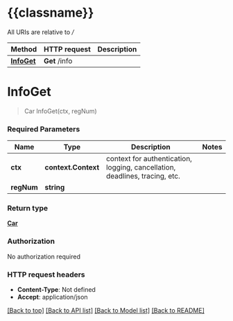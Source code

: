 # {{classname}}

All URIs are relative to */*

Method | HTTP request | Description
------------- | ------------- | -------------
[**InfoGet**](DefaultApi.md#InfoGet) | **Get** /info | 

# **InfoGet**
> Car InfoGet(ctx, regNum)


### Required Parameters

Name | Type | Description  | Notes
------------- | ------------- | ------------- | -------------
 **ctx** | **context.Context** | context for authentication, logging, cancellation, deadlines, tracing, etc.
  **regNum** | **string**|  | 

### Return type

[**Car**](Car.md)

### Authorization

No authorization required

### HTTP request headers

 - **Content-Type**: Not defined
 - **Accept**: application/json

[[Back to top]](#) [[Back to API list]](../README.md#documentation-for-api-endpoints) [[Back to Model list]](../README.md#documentation-for-models) [[Back to README]](../README.md)

